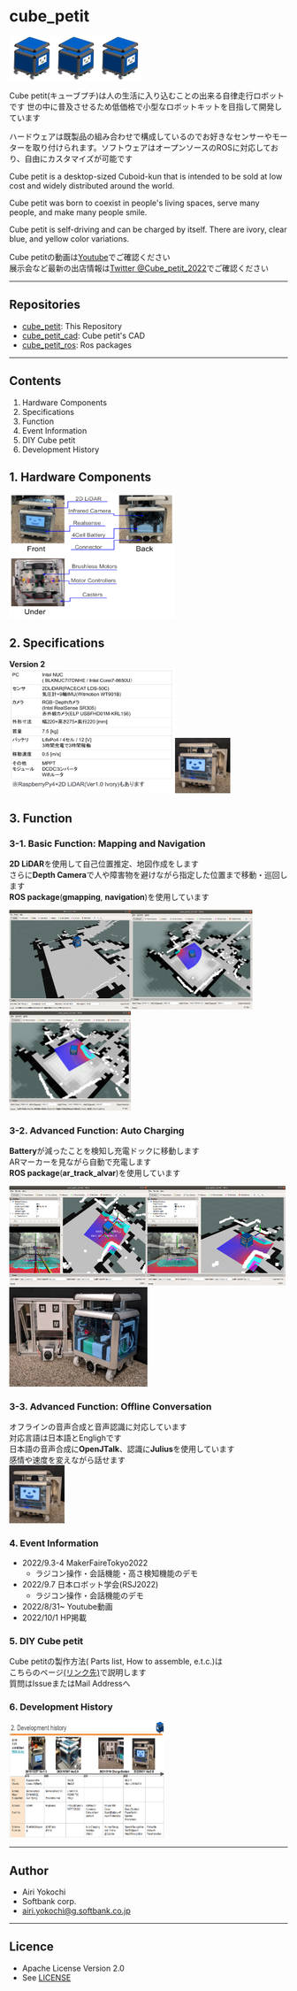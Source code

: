 # cube_petit

<img src="./pictures/Cube_petit_CAD.png" width="80"><img src="./pictures/Cube_petit_CAD.png" width="80"><img src="./pictures/Cube_petit_CAD.png" width="80">

Cube petit(キューブプチ)は人の生活に入り込むことの出来る自律走行ロボットです
世の中に普及させるため低価格で小型なロボットキットを目指して開発しています

ハードウェアは既製品の組み合わせで構成しているのでお好きなセンサーやモーターを取り付けられます。ソフトウェアはオープンソースのROSに対応しており、自由にカスタマイズが可能です

Cube petit is a desktop-sized Cuboid-kun that is intended to be sold
at low cost and widely distributed around the world.

Cube petit was born to coexist in people's living spaces,
serve many people, and make many people smile.

Cube petit is self-driving and can be charged by itself.
There are ivory, clear blue, and yellow color variations.

Cube petitの動画は[Youtube](https://youtube.com/playlist?list=PL509ZQjTHPYecUfyNaroISz6ZV1QCh2k4)でご確認ください<br>展示会など最新の出店情報は[Twitter @Cube_petit_2022](https://twitter.com/Cube_petit_2022)でご確認ください

---


## Repositories

* [cube_petit](https://github.com/sbgisen/cube_petit): This Repository
* [cube_petit_cad](https://github.com/sbgisen/cube_petit_cad): Cube petit's CAD
* [cube_petit_ros](https://github.com/sbgisen/cube_petit_ros): Ros packages

---

## Contents

1. Hardware Components
2. Specifications
3. Function
4. Event Information
5. DIY Cube petit
6. Development History


## 1. Hardware Components
<img src="./pictures/components.png" width="300" height="225">

## 2. Specifications
**Version 2**<br><img src="./pictures/specification.png" width="300" height="225"><img src="./pictures/Cube_petit_front.png" width="100" height="100">

## 3. Function

### 3-1. Basic Function: Mapping and Navigation
**2D LiDAR**を使用して自己位置推定、地図作成をします<br>さらに**Depth Camera**で人や障害物を避けながら指定した位置まで移動・巡回します<br>**ROS package**(**gmapping**, **navigation**)を使用しています

<img src="./pictures/gmapping.png" width="220" height="180"><img src="./pictures/navigation.png" width="220" height="180"><img src="./pictures/navigation2.png" width="220" height="180">

### 3-2. Advanced Function: Auto Charging
**Battery**が減ったことを検知し充電ドックに移動します<br>ARマーカーを見ながら自動で充電します<br>**ROS package**(**ar_track_alvar**)を使用しています

<img src="./pictures/ar_docking.png" width="250" height="180"><img src="./pictures/ar_tracking.png" width="250" height="180">
<img src="./pictures/Cube_petit_behind_with_ChargeDoc.png" width="250" height="180">

### 3-3. Advanced Function: Offline Conversation

オフラインの音声合成と音声認識に対応しています<br>対応言語は日本語とEnglighです<br>日本語の音声合成に**OpenJTalk**、認識に**Julius**を使用しています<br>感情や速度を変えながら話せます<br><img src="./pictures/Cube_petit_front.png" width="100">

### 4. Event Information

- 2022/9.3-4 MakerFaireTokyo2022
  - ラジコン操作・会話機能・高さ検知機能のデモ
- 2022/9.7 日本ロボット学会(RSJ2022)
  - ラジコン操作・会話機能のデモ
- 2022/8/31~ Youtube動画
- 2022/10/1 HP掲載

### 5. DIY Cube petit

Cube petitの製作方法( Parts list, How to assemble, e.t.c.)は<br>こちらのページ[(リンク先)](./diy_cube_petit/diy_cube_petit.md)で説明します<br>質問はIssueまたはMail Addressへ


### 6. Development History


<img src="./pictures/history.png" width="280" height="210">

---

## Author

* Airi Yokochi
* Softbank corp.
* airi.yokochi@g.softbank.co.jp

---

## Licence

* Apache License Version 2.0
* See [LICENSE](LICENSE)
